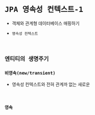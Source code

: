 # `JPA 영속성 컨텍스트-1`

- 객체와 관계형 데이터베이스 매핑하기

- `영속성 컨텍스트`

<br>

## `엔티티의 생명주기`

### `비영속(new/transient)`

- 영속성 컨텍스트와 전혀 관계까 없는 새로운 



<br>

### `영속`
